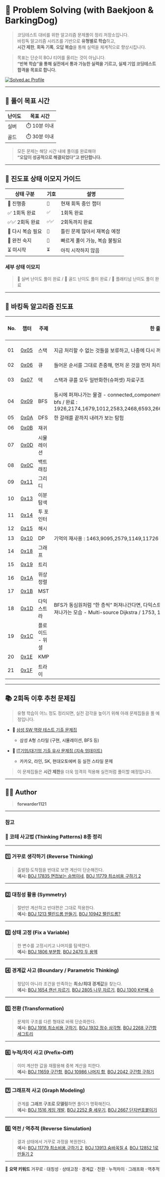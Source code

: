 # 🧠 Problem Solving (with Baekjoon & BarkingDog)

> 코딩테스트 대비를 위한 알고리즘 문제풀이 정리 저장소입니다.  
> 바킹독 알고리즘 시리즈를 기반으로 **유형별로 학습**하고,  
> **시간 제한**, **회독 기록**, **오답 복습**을 통해 실력을 체계적으로 향상시킵니다.

> 목표는 단순히 BOJ 티어를 올리는 것이 아닙니다.  
> **“반복 학습”을 통해 실전에서 통과 가능한 실력을 기르고, 실제 기업 코딩테스트 합격을 목표로 합니다.**

[![Solved.ac Profile](http://mazassumnida.wtf/api/v2/generate_badge?boj=forwarder1121)](https://solved.ac/forwarder1121/)

---

## 🎯 풀이 목표 시간

| 난이도 | 목표 시간     |
|--------|----------------|
| 실버   | ⏱️ 10분 이내  |
| 골드   | ⏱️ 30분 이내  |

> 모든 문제는 해당 시간 내에 풀이를 완료해야  
> **“오답이 성공적으로 해결되었다”고 판단합니다.**

---

## 🧩 진도표 상태 이모지 가이드

| 상태 구분         | 기호   | 설명                          |
|-------------------|--------|-------------------------------|
| 🔄 진행중         | `🔄`   | 현재 회독 중인 챕터          |
| ✅ 1회독 완료     | `✅`   | 1회독 완료                   |
| ✅✅ 2회독 완료   | `✅✅` | 2회독까지 완료               |
| 🔁 다시 복습 필요 | `🔁`   | 틀린 문제 많아서 재복습 예정 |
| 🚀 완전 숙지      | `🚀`   | 빠르게 풀이 가능, 복습 불필요 |
| ⏳ 미시작          | `⏳`   | 아직 시작하지 않음           |

### 세부 상태 이모지  
> 🥈 실버 난이도 풀이 완료 / 🥇 골드 난이도 풀이 완료 / 💎 플래티넘 난이도 풀이 완료

---

## 📌 바킹독 알고리즘 진도표

| No. | 챕터 | 주제 | 한 줄 정의 | 상태 | 1회독 | 2회독 | 3회독 |
|-----|------|------|-----------|------|-------|-------|-------|
| 01 | [0x05](https://www.acmicpc.net/workbook/view/7309) | 스택 | 지금 처리할 수 없는 것들을 보류하고, 나중에 다시 꺼내는 사고의 기술 | ✅ | 🥈🥇💎 | | |
| 02 | [0x06](https://www.acmicpc.net/workbook/view/7310) | 큐 | 들어온 순서를 그대로 존중해, 먼저 온 것을 먼저 처리 | ✅ |🚀 | | |
| 03 | [0x07](https://www.acmicpc.net/workbook/view/7311) | 덱 | 스택과 큐를 모두 일반화한(슈퍼셋) 자료구조 | ✅  | 🥈🥇💎  | | |
| 04 | [0x09](https://www.acmicpc.net/workbook/view/7313) | BFS | 동시에 퍼져나가는 물결 - connected_components,deqth 제한 bfs, multi-source bfs, frontier bfs / 완료 : 1926,2174,1679,1012,2583,2468,6593,2667,2206,7569,2573,2146,16920,3197,9328 | 🔄 | 🥈 🥇| | |
| 05 | [0x0A](https://www.acmicpc.net/workbook/view/7290) | DFS | 한 갈래를 끝까지 내려가 보는 탐험 | ⏳ | | | |
| 06 | [0x0B](https://www.acmicpc.net/workbook/view/7314) | 재귀 |  | ⏳ | | | |
| 07 | [0x0D](https://www.acmicpc.net/workbook/view/7316) | 시뮬레이션 |  | ⏳ | | | |
| 08 | [0x0C](https://www.acmicpc.net/workbook/view/7315) | 백트래킹 |  | ⏳ | | | |
| 09 | [0x11](https://www.acmicpc.net/workbook/view/7320) | 그리디 | | ⏳ | | | |
| 10 | [0x13](https://www.acmicpc.net/workbook/view/8400) | 이분 탐색 |  | ⏳ | | | |
| 11 | [0x14](https://www.acmicpc.net/workbook/view/8709) | 투 포인터 | | ⏳ | | | |
| 12 | [0x15](https://www.acmicpc.net/workbook/view/9063) | 해시 |  | ⏳ | | | |
| 13 | [0x10](https://www.acmicpc.net/workbook/view/7319) | DP | 기억의 재사용 : 1463,9095,2579,1149,11726 | 🔄 | | | |
| 14 | [0x18](https://www.acmicpc.net/workbook/view/9562) | 그래프 |  | ⏳ | | | |
| 15 | [0x19](https://www.acmicpc.net/workbook/view/9657) | 트리 | | ⏳ | | | |
| 16 | [0x1A](https://www.acmicpc.net/workbook/view/9738) | 위상 정렬 |  | ⏳ | | | |
| 17 | [0x1B](https://www.acmicpc.net/workbook/view/9907) | MST |  | ⏳ | | | |
| 18 | [0x1D](https://www.acmicpc.net/workbook/view/10433) | 다익스트라 | BFS가 동심원처럼 “한 층씩” 퍼져나간다면, 다익스트라는 지형의 고저에 따라 “거리 파동이 굴절되며” 퍼져나가는 모습 - Multi-source Dijkstra / 1753, 1504, 1261, 11779, 1238, 1916, 17835 | 🔄 | | | |
| 19 | [0x1C](https://www.acmicpc.net/workbook/view/10318) | 플로이드 - 위셜 |  | ⏳ | | | |
| 20 | [0x1E](https://www.acmicpc.net/workbook/view/12205) | KMP | | ⏳ | | | |
| 21 | [0x1F](https://www.acmicpc.net/workbook/view/12649) | 트라이  |  | ⏳ | | | |

---

## 📚 2회독 이후 추천 문제집

> 유형 학습이 어느 정도 정리되면, 실전 감각을 높이기 위해 아래 문제집들을 풀 예정입니다.

- 🔗 [삼성 SW 역량 테스트 기출 문제집](https://www.acmicpc.net/workbook/view/1152)  
  - 삼성 A형 스타일 (구현, 시뮬레이션, BFS 등)

- 🔗 [IT기업/대기업 기출 유사 문제집 (지속 업데이트)](https://www.acmicpc.net/workbook/view/8708)  
  - 카카오, 라인, SK, 현대오토에버 등 실전 스타일 문제

> 이 문제집들은 **시간 제한**을 더욱 엄격히 적용해 실전처럼 풀이할 예정입니다.

---

## 🧑‍💻 Author

> **forwarder1121**


---

### 참고
### 🧠 코테 사고법 (Thinking Patterns) 8종 정리

---

### 1️⃣ 거꾸로 생각하기 (Reverse Thinking)
> 출발점·도착점을 반대로 보면 계산이 단순해진다.  
**예시:** [BOJ 17835 면접보는 승범이네](https://www.acmicpc.net/problem/17835), [BOJ 11779 최소비용 구하기 2](https://www.acmicpc.net/problem/11779)

---

### 2️⃣ 대칭성 활용 (Symmetry)
> 절반만 계산하고 반대편은 그대로 적용한다.  
**예시:** [BOJ 1213 팰린드롬 만들기](https://www.acmicpc.net/problem/1213), [BOJ 10942 팰린드롬?](https://www.acmicpc.net/problem/10942)

---

### 3️⃣ 상태 고정 (Fix a Variable)
> 한 변수를 고정시키고 나머지를 탐색한다.  
**예시:** [BOJ 1806 부분합](https://www.acmicpc.net/problem/1806), [BOJ 2470 두 용액](https://www.acmicpc.net/problem/2470)

---

### 4️⃣ 경계값 사고 (Boundary / Parametric Thinking)
> 정답이 아니라 조건을 만족하는 **최소/최대 경계값**을 찾는다.  
**예시:** [BOJ 1654 랜선 자르기](https://www.acmicpc.net/problem/1654), [BOJ 2805 나무 자르기](https://www.acmicpc.net/problem/2805), [BOJ 1300 K번째 수](https://www.acmicpc.net/problem/1300)

---

### 5️⃣ 전환 (Transformation)
> 문제의 구조를 다른 형태로 바꿔 단순화한다.  
**예시:** [BOJ 1916 최소비용 구하기](https://www.acmicpc.net/problem/1916), [BOJ 1932 정수 삼각형](https://www.acmicpc.net/problem/1932), [BOJ 2268 구간합 세그트리](https://www.acmicpc.net/problem/2268)

---

### 6️⃣ 누적/차이 사고 (Prefix–Diff)
> 이미 계산한 값을 재활용해 중복 계산을 피한다.  
**예시:** [BOJ 11659 구간합](https://www.acmicpc.net/problem/11659), [BOJ 10986 나머지 합](https://www.acmicpc.net/problem/10986), [BOJ 2042 구간합 구하기](https://www.acmicpc.net/problem/2042)

---

### 7️⃣ 그래프적 사고 (Graph Modeling)
> 관계를 **그래프 구조로 모델링**하면 풀이가 명확해진다.  
**예시:** [BOJ 1516 게임 개발](https://www.acmicpc.net/problem/1516), [BOJ 2252 줄 세우기](https://www.acmicpc.net/problem/2252), [BOJ 2667 단지번호붙이기](https://www.acmicpc.net/problem/2667)

---

### 8️⃣ 역전 / 역추적 (Reverse Simulation)
> 결과 상태에서 거꾸로 과정을 복원한다.  
**예시:** [BOJ 11779 최소비용 구하기 2](https://www.acmicpc.net/problem/11779), [BOJ 13913 숨바꼭질 4](https://www.acmicpc.net/problem/13913), [BOJ 12852 1로 만들기 2](https://www.acmicpc.net/problem/12852)

---

📌 **요약 키워드**
거꾸로 · 대칭성 · 상태고정 · 경계값 · 전환 · 누적차이 · 그래프화 · 역추적
